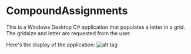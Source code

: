 CompoundAssignments
===================

This is a Windows Desktop C# application that populates a letter in a grid. The gridsize and letter are requested from the user.

Here's the display of the application:
![alt tag](https://raw.github.com/andrewjhinger/CompoundAssignments/master/CompundAssignments.JPG)
